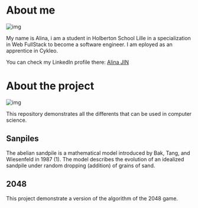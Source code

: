 # About me

![img](https://www.entreprises-magazine.com/wp-content/uploads/2020/12/Holberton.png)

My name is Alina, i am a student in Holberton School Lille in a specialization in Web FullStack to become a software engineer. I am eployed as an apprentice in Cykleo.

You can check my LinkedIn profile there: [Alina JIN](https://fr.linkedin.com/in/alina-jin-475276254)

# About the project
![img](https://test.logicmojo.com/assets/dist/new_pages/images/types-of-algorithm.png)

This repository demonstrates all the differents that can be used in computer science.

## Sanpiles
The abelian sandpile is a mathematical model introduced by Bak, Tang, and Wiesenfeld in 1987 (1). The model describes the evolution of an idealized sandpile under random dropping (addition) of grains of sand.

## 2048
This project demonstrate a version of the algorithm of the 2048 game. 

